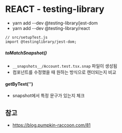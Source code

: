 # REACT - testing-library

- yarn add --dev @testing-library/jest-dom
- yarn add --dev @testing-library/react

```
// src/setupTest.js
import @testinglibrary/jest-dom;
```

##### toMatchSnapshot()

- `__snapshots__/Account.test.tsx.snap` 파일이 생성됨
- 컴포넌트를 수정했을 때 원하는 방식으로 렌더되는지 비교

#### getByText('')

- snapshot에서 특정 문구가 있는지 체크

## 참고

- https://blog.pumpkin-raccoon.com/81
